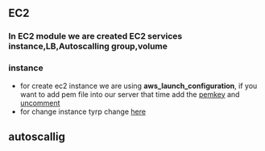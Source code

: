## EC2
### In EC2 module we are created EC2 services instance,LB,Autoscalling group,volume

### instance
- for create ec2 instance we are using **aws_launch_configuration**, if you want to add pem file into our server that time add the [pemkey](https://github.com/sparth510/terraform_vpc_ec2_webserver/blob/d44449f5ebd90f282a8d6c701ab92e811797935a/ec2/variable.tf#L12) and [uncomment](https://github.com/sparth510/terraform_vpc_ec2_webserver/blob/d44449f5ebd90f282a8d6c701ab92e811797935a/ec2/autoscalling.tf#L6)
- for change instance tyrp change [here](https://github.com/sparth510/terraform_vpc_ec2_webserver/blob/d44449f5ebd90f282a8d6c701ab92e811797935a/ec2/variable.tf#L10)

## autoscallig 
